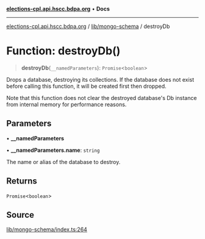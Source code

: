 [**elections-cpl.api.hscc.bdpa.org**](../../../README.md) • **Docs**

***

[elections-cpl.api.hscc.bdpa.org](../../../README.md) / [lib/mongo-schema](../README.md) / destroyDb

# Function: destroyDb()

> **destroyDb**(`__namedParameters`): `Promise`\<`boolean`\>

Drops a database, destroying its collections. If the database does not exist
before calling this function, it will be created first then dropped.

Note that this function does not clear the destroyed database's Db instance
from internal memory for performance reasons.

## Parameters

• **\_\_namedParameters**

• **\_\_namedParameters.name**: `string`

The name or alias of the database to destroy.

## Returns

`Promise`\<`boolean`\>

## Source

[lib/mongo-schema/index.ts:264](https://github.com/nhscc/elections_cpl.api.hscc.bdpa.org/blob/46ed5b306a3fd199be2bd28706c3da03542c6da3/lib/mongo-schema/index.ts#L264)
